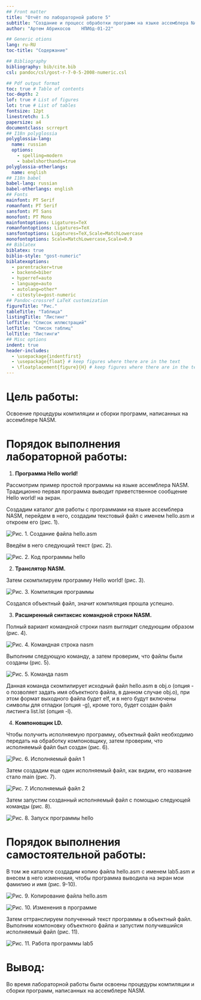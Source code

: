 ```yaml
---
## Front matter
title: "Отчёт по лабораторной работе 5"
subtitle: "Создание и процесс обработки программ на языке ассемблера NASM."
author: "Артем Абрикосов	НПИбд-01-22"

## Generic otions
lang: ru-RU
toc-title: "Содержание"

## Bibliography
bibliography: bib/cite.bib
csl: pandoc/csl/gost-r-7-0-5-2008-numeric.csl

## Pdf output format
toc: true # Table of contents
toc-depth: 2
lof: true # List of figures
lot: true # List of tables
fontsize: 12pt
linestretch: 1.5
papersize: a4
documentclass: scrreprt
## I18n polyglossia
polyglossia-lang:
  name: russian
  options:
	- spelling=modern
	- babelshorthands=true
polyglossia-otherlangs:
  name: english
## I18n babel
babel-lang: russian
babel-otherlangs: english
## Fonts
mainfont: PT Serif
romanfont: PT Serif
sansfont: PT Sans
monofont: PT Mono
mainfontoptions: Ligatures=TeX
romanfontoptions: Ligatures=TeX
sansfontoptions: Ligatures=TeX,Scale=MatchLowercase
monofontoptions: Scale=MatchLowercase,Scale=0.9
## Biblatex
biblatex: true
biblio-style: "gost-numeric"
biblatexoptions:
  - parentracker=true
  - backend=biber
  - hyperref=auto
  - language=auto
  - autolang=other*
  - citestyle=gost-numeric
## Pandoc-crossref LaTeX customization
figureTitle: "Рис."
tableTitle: "Таблица"
listingTitle: "Листинг"
lofTitle: "Список иллюстраций"
lotTitle: "Список таблиц"
lolTitle: "Листинги"
## Misc options
indent: true
header-includes:
  - \usepackage{indentfirst}
  - \usepackage{float} # keep figures where there are in the text
  - \floatplacement{figure}{H} # keep figures where there are in the text
---
```


# Цель работы:

Освоение процедуры компиляции и сборки программ, написанных на
ассемблере NASM.

# Порядок выполнения лабораторной работы:

1.  **Программа Hello world!**

Рассмотрим пример простой программы на языке ассемблера NASM.
Традиционно первая программа выводит приветственное сообщение Hello
world! на экран.

Создадим каталог для работы с программами на языке ассемблера NASM,
перейдем в него, создадим текстовый файл с именем hello.asm и откроем
его (рис. 1).

![Рис. 1. Создание файла hello.asm](image/image1.png)


Введём в него следующий текст (рис. 2).

![Рис. 2. Код программы hello](image/image2.png)


2.  **Транслятор NASM.**

Затем скомпилируем программу Hello world! (рис. 3).

![Рис. 3. Компиляция программы](image/image3.png)


Создался объектный файл, значит компиляция прошла успешно.

3.  **Расширенный синтаксис командной строки NASM.**

Полный вариант командной строки nasm выглядит следующим образом (рис.
4).

![Рис. 4. Командная строка nasm](image/image4.png)


Выполним следующую команду, а затем проверим, что файлы были созданы
(рис. 5).

![Рис. 5. Команда nasm](image/image5.png)


Данная команда скомпилирует исходный файл hello.asm в obj.o (опция - o
позволяет задать имя объектного файла, в данном случае obj.o), при этом
формат выходного файла будет elf, и в него будут включены символы для
отладки (опция -g), кроме того, будет создан файл листинга list.lst
(опция -l).

4.  **Компоновщик LD.**

Чтобы получить исполняемую программу, объектный файл необходимо передать
на обработку компоновщику, затем проверим, что исполняемый файл был
создан (рис. 6).

![Рис. 6. Исполняемый файл 1](image/image6.png)


Затем создадим еще один исполняемый файл, как видим, его название стало
main (рис. 7).

![Рис. 7. Исполняемый файл 2](image/image7.png)


Затем запустим созданный исполняемый файл с помощью следующей команды
(рис. 8).

![Рис. 8. Запуск программы hello](image/image8.png)


# Порядок выполнения самостоятельной работы:

В том же каталоге создадим копию файла hello.asm с именем lab5.asm и
внесем в него изменения, чтобы программа выводила на экран мои фамилию и
имя (рис. 9-10).

![Рис. 9. Копирование файла hello.asm](image/image9.png)


![Рис. 10. Изменения в программе](image/image10.png)


Затем оттранслируем полученный текст программы в объектный файл.
Выполним компоновку объектного файла и запустим получившийся исполняемый
файл (рис. 11).

![Рис. 11. Работа программы lab5](image/image11.png)


# Вывод:

Во время лабораторной работы были освоены процедуры компиляции и сборки
программ, написанных на ассемблере NASM.
